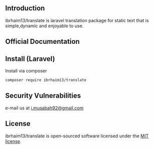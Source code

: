 

## Introduction

ibrhaim13/translate is laravel translation package for static text that is simple,dynamic  and enjoyable to use.

## Official Documentation

## Install (Laravel)
Install via composer
```bash
composer require ibrhaim13/translate
```


## Security Vulnerabilities

e-mail us at i.musabah92@gmail.com
## License

ibrhaim13/translate is open-sourced software licensed under the [MIT license](LICENSE.md).
